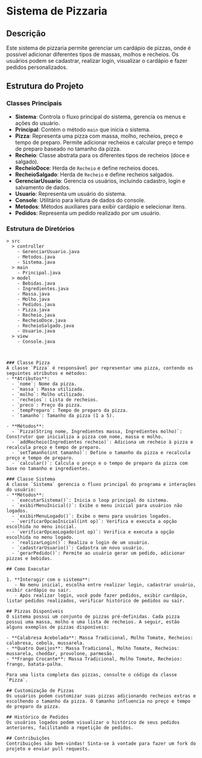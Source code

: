 ﻿# Sistema de Pizzaria

## Descrição
Este sistema de pizzaria permite gerenciar um cardápio de pizzas, onde é possível adicionar diferentes tipos de massas, molhos e recheios. Os usuários podem se cadastrar, realizar login, visualizar o cardápio e fazer pedidos personalizados.

## Estrutura do Projeto

### Classes Principais
- **Sistema**: Controla o fluxo principal do sistema, gerencia os menus e ações do usuário.
- **Principal**: Contém o método `main` que inicia o sistema.
- **Pizza**: Representa uma pizza com massa, molho, recheios, preço e tempo de preparo. Permite adicionar recheios e calcular preço e tempo de preparo baseado no tamanho da pizza.
- **Recheio**: Classe abstrata para os diferentes tipos de recheios (doce e salgado).
- **RecheioDoce**: Herda de `Recheio` e define recheios doces.
- **RecheioSalgado**: Herda de `Recheio` e define recheios salgados.
- **GerenciarUsuario**: Gerencia os usuários, incluindo cadastro, login e salvamento de dados.
- **Usuario**: Representa um usuário do sistema.
- **Console**: Utilitário para leitura de dados do console.
- **Metodos**: Métodos auxiliares para exibir cardápio e selecionar itens.
- **Pedidos**: Representa um pedido realizado por um usuário.

### Estrutura de Diretórios
```
> src
  > controller
    - GerenciarUsuario.java
    - Metodos.java
    - Sistema.java
  > main
    - Principal.java
  > model
    - Bebidas.java
    - Ingredientes.java
    - Massa.java
    - Molho.java
    - Pedidos.java
    - Pizza.java
    - Recheio.java
    - RecheioDoce.java
    - RecheioSalgado.java
    - Usuario.java
  > view
    - Console.java



### Classe Pizza
A classe `Pizza` é responsável por representar uma pizza, contendo os seguintes atributos e métodos:
- **Atributos**:
  - `nome`: Nome da pizza.
  - `massa`: Massa utilizada.
  - `molho`: Molho utilizado.
  - `recheios`: Lista de recheios.
  - `preco`: Preço da pizza.
  - `tempPreparo`: Tempo de preparo da pizza.
  - `tamanho`: Tamanho da pizza (1 a 5).

- **Métodos**:
  - `Pizza(String nome, Ingredientes massa, Ingredientes molho)`: Construtor que inicializa a pizza com nome, massa e molho.
  - `addRecheio(Ingredientes recheio)`: Adiciona um recheio à pizza e recalcula preço e tempo de preparo.
  - `setTamanho(int tamanho)`: Define o tamanho da pizza e recalcula preço e tempo de preparo.
  - `calcular()`: Calcula o preço e o tempo de preparo da pizza com base no tamanho e ingredientes.

### Classe Sistema
A classe `Sistema` gerencia o fluxo principal do programa e interações do usuário:
- **Métodos**:
  - `executarSistema()`: Inicia o loop principal do sistema.
  - `exibirMenuInicial()`: Exibe o menu inicial para usuários não logados.
  - `exibirMenuLogado()`: Exibe o menu para usuários logados.
  - `verificarOpcaoInicial(int op)`: Verifica e executa a opção escolhida no menu inicial.
  - `verificarOpcaoLogado(int op)`: Verifica e executa a opção escolhida no menu logado.
  - `realizarLogin()`: Realiza o login de um usuário.
  - `cadastrarUsuario()`: Cadastra um novo usuário.
  - `gerarPedido()`: Permite ao usuário gerar um pedido, adicionar pizzas e bebidas.

## Como Executar

1. **Interagir com o sistema**:
   - No menu inicial, escolha entre realizar login, cadastrar usuário, exibir cardápio ou sair.
   - Após realizar login, você pode fazer pedidos, exibir cardápio, listar pedidos realizados, verificar histórico de pedidos ou sair.

## Pizzas Disponíveis
O sistema possui um conjunto de pizzas pré-definidas. Cada pizza possui uma massa, molho e uma lista de recheios. A seguir, estão alguns exemplos de pizzas disponíveis:

- **Calabresa Acebolada**: Massa Tradicional, Molho Tomate, Recheios: calabresa, cebola, mussarela.
- **Quatro Queijos**: Massa Tradicional, Molho Tomate, Recheios: mussarela, cheddar, provolone, parmesão.
- **Frango Crocante**: Massa Tradicional, Molho Tomate, Recheios: frango, batata-palha.

Para uma lista completa das pizzas, consulte o código da classe `Pizza`.

## Customização de Pizzas
Os usuários podem customizar suas pizzas adicionando recheios extras e escolhendo o tamanho da pizza. O tamanho influencia no preço e tempo de preparo da pizza.

## Histórico de Pedidos
Os usuários logados podem visualizar o histórico de seus pedidos anteriores, facilitando a repetição de pedidos.

## Contribuições
Contribuições são bem-vindas! Sinta-se à vontade para fazer um fork do projeto e enviar pull requests.
